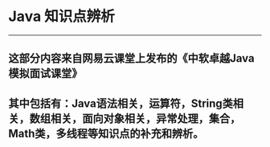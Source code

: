 # Java 知识点辨析
---
## 这部分内容来自网易云课堂上发布的《中软卓越Java模拟面试课堂》
## 其中包括有：Java语法相关，运算符，String类相关，数组相关，面向对象相关，异常处理，集合，Math类，多线程等知识点的补充和辨析。
